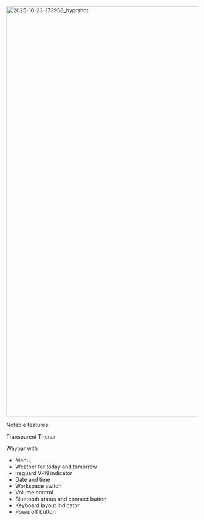 <img width="1920" height="1080" alt="2025-10-23-173958_hyprshot" src="https://github.com/user-attachments/assets/f89aa107-89c3-4127-bbce-041857ee226d" />



Notable features:

Transparent Thunar

Waybar with 
- Menu,
- Weather for today and tomorrow
- ireguard VPN indicator
- Date and time
- Workspace switch
- Volume control
- Bluetooth status and connect button
- Keyboard layout indicator
- Poweroff button
